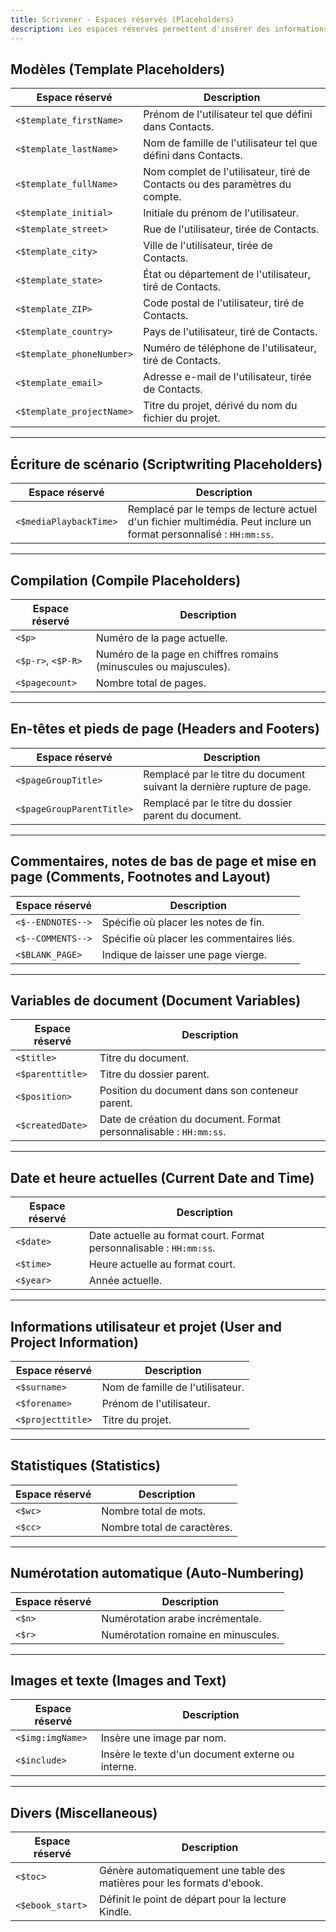 ```yaml
---
title: Scrivener - Espaces réservés (Placeholders)
description: Les espaces réservés permettent d'insérer des informations dans votre texte, même si ces informations ne sont pas encore connues ou sont susceptibles de changer. Voici une liste des espaces réservés disponibles dans Scrivener.
---
```


## Modèles (Template Placeholders)

| **Espace réservé**            | **Description**                                                                                  |
|-------------------------------|--------------------------------------------------------------------------------------------------|
| `<$template_firstName>`       | Prénom de l'utilisateur tel que défini dans Contacts.                                           |
| `<$template_lastName>`        | Nom de famille de l'utilisateur tel que défini dans Contacts.                                   |
| `<$template_fullName>`        | Nom complet de l'utilisateur, tiré de Contacts ou des paramètres du compte.                     |
| `<$template_initial>`         | Initiale du prénom de l'utilisateur.                                                           |
| `<$template_street>`          | Rue de l'utilisateur, tirée de Contacts.                                                       |
| `<$template_city>`            | Ville de l'utilisateur, tirée de Contacts.                                                     |
| `<$template_state>`           | État ou département de l'utilisateur, tiré de Contacts.                                        |
| `<$template_ZIP>`             | Code postal de l'utilisateur, tiré de Contacts.                                                |
| `<$template_country>`         | Pays de l'utilisateur, tiré de Contacts.                                                       |
| `<$template_phoneNumber>`     | Numéro de téléphone de l'utilisateur, tiré de Contacts.                                        |
| `<$template_email>`           | Adresse e-mail de l'utilisateur, tirée de Contacts.                                            |
| `<$template_projectName>`     | Titre du projet, dérivé du nom du fichier du projet.                                            |

---

## Écriture de scénario (Scriptwriting Placeholders)

| **Espace réservé**          | **Description**                                                                                                   |
|-----------------------------|-------------------------------------------------------------------------------------------------------------------|
| `<$mediaPlaybackTime>`      | Remplacé par le temps de lecture actuel d'un fichier multimédia. Peut inclure un format personnalisé : `HH:mm:ss`. |

---

## Compilation (Compile Placeholders)

| **Espace réservé**          | **Description**                                                                                                           |
|-----------------------------|---------------------------------------------------------------------------------------------------------------------------|
| `<$p>`                      | Numéro de la page actuelle.                                                                                              |
| `<$p-r>`, `<$P-R>`          | Numéro de la page en chiffres romains (minuscules ou majuscules).                                                        |
| `<$pagecount>`              | Nombre total de pages.                                                                                                   |

---

## En-têtes et pieds de page (Headers and Footers)

| **Espace réservé**          | **Description**                                                                                                           |
|-----------------------------|---------------------------------------------------------------------------------------------------------------------------|
| `<$pageGroupTitle>`         | Remplacé par le titre du document suivant la dernière rupture de page.                                                   |
| `<$pageGroupParentTitle>`   | Remplacé par le titre du dossier parent du document.                                                                      |

---

## Commentaires, notes de bas de page et mise en page (Comments, Footnotes and Layout)

| **Espace réservé**          | **Description**                                                                                                           |
|-----------------------------|---------------------------------------------------------------------------------------------------------------------------|
| `<$--ENDNOTES-->`           | Spécifie où placer les notes de fin.                                                                                      |
| `<$--COMMENTS-->`           | Spécifie où placer les commentaires liés.                                                                                 |
| `<$BLANK_PAGE>`             | Indique de laisser une page vierge.                                                                                       |

---

## Variables de document (Document Variables)

| **Espace réservé**          | **Description**                                                                                                           |
|-----------------------------|---------------------------------------------------------------------------------------------------------------------------|
| `<$title>`                  | Titre du document.                                                                                                        |
| `<$parenttitle>`            | Titre du dossier parent.                                                                                                  |
| `<$position>`               | Position du document dans son conteneur parent.                                                                           |
| `<$createdDate>`            | Date de création du document. Format personnalisable : `HH:mm:ss`.                                                        |

---

## Date et heure actuelles (Current Date and Time)

| **Espace réservé**          | **Description**                                                                                                           |
|-----------------------------|---------------------------------------------------------------------------------------------------------------------------|
| `<$date>`                   | Date actuelle au format court. Format personnalisable : `HH:mm:ss`.                                                       |
| `<$time>`                   | Heure actuelle au format court.                                                                                           |
| `<$year>`                   | Année actuelle.                                                                                                           |

---

## Informations utilisateur et projet (User and Project Information)

| **Espace réservé**          | **Description**                                                                                                           |
|-----------------------------|---------------------------------------------------------------------------------------------------------------------------|
| `<$surname>`                | Nom de famille de l'utilisateur.                                                                                         |
| `<$forename>`               | Prénom de l'utilisateur.                                                                                                 |
| `<$projecttitle>`           | Titre du projet.                                                                                                         |

---

## Statistiques (Statistics)

| **Espace réservé**          | **Description**                                                                                                           |
|-----------------------------|---------------------------------------------------------------------------------------------------------------------------|
| `<$wc>`                     | Nombre total de mots.                                                                                                    |
| `<$cc>`                     | Nombre total de caractères.                                                                                              |

---

## Numérotation automatique (Auto-Numbering)

| **Espace réservé**          | **Description**                                                                                                           |
|-----------------------------|---------------------------------------------------------------------------------------------------------------------------|
| `<$n>`                      | Numérotation arabe incrémentale.                                                                                         |
| `<$r>`                      | Numérotation romaine en minuscules.                                                                                      |

---

## Images et texte (Images and Text)

| **Espace réservé**          | **Description**                                                                                                           |
|-----------------------------|---------------------------------------------------------------------------------------------------------------------------|
| `<$img:imgName>`            | Insère une image par nom.                                                                                                |
| `<$include>`                | Insère le texte d'un document externe ou interne.                                                                        |

---

## Divers (Miscellaneous)

| **Espace réservé**          | **Description**                                                                                                           |
|-----------------------------|---------------------------------------------------------------------------------------------------------------------------|
| `<$toc>`                    | Génère automatiquement une table des matières pour les formats d'ebook.                                                 |
| `<$ebook_start>`            | Définit le point de départ pour la lecture Kindle.                                                                       |
